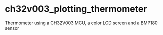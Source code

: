 # ch32v003_plotting_thermometer
Thermometer using a CH32V003 MCU, a color LCD screen and a BMP180 sensor
